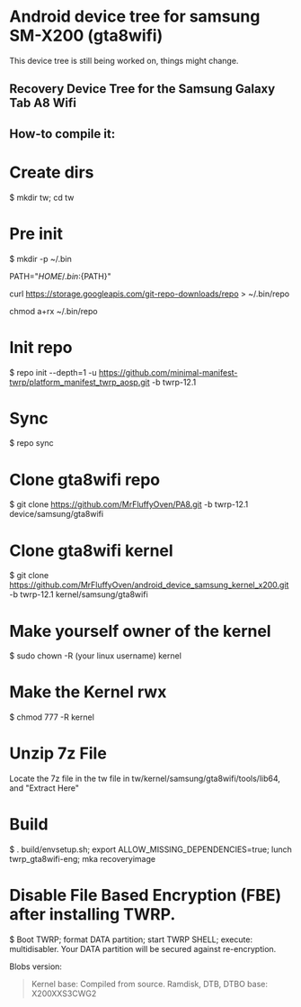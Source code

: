 # Android device tree for samsung SM-X200 (gta8wifi)
 This device tree is still being worked on, things might change.
## Recovery Device Tree for the Samsung Galaxy Tab A8 Wifi

## How-to compile it:

# Create dirs
$ mkdir tw; cd tw

# Pre init
$ mkdir -p ~/.bin

PATH="${HOME}/.bin:${PATH}"

curl https://storage.googleapis.com/git-repo-downloads/repo > ~/.bin/repo

chmod a+rx ~/.bin/repo

# Init repo
$ repo init --depth=1 -u https://github.com/minimal-manifest-twrp/platform_manifest_twrp_aosp.git -b twrp-12.1

# Sync
$ repo sync

# Clone gta8wifi repo
$ git clone https://github.com/MrFluffyOven/PA8.git -b twrp-12.1 device/samsung/gta8wifi

# Clone gta8wifi kernel
$ git clone https://github.com/MrFluffyOven/android_device_samsung_kernel_x200.git -b twrp-12.1
kernel/samsung/gta8wifi

# Make yourself owner of the kernel
$ sudo chown -R (your linux username) kernel

# Make the Kernel rwx
$ chmod 777 -R kernel
# Unzip 7z File
Locate the 7z file in the tw file in tw/kernel/samsung/gta8wifi/tools/lib64, and "Extract Here"

# Build
$ . build/envsetup.sh; export ALLOW_MISSING_DEPENDENCIES=true; lunch twrp_gta8wifi-eng; mka recoveryimage

# Disable File Based Encryption (FBE) after installing TWRP.
$ Boot TWRP; format DATA partition; start TWRP SHELL; execute: multidisabler.
Your DATA partition will be secured against re-encryption.


Blobs version:
> Kernel base: Compiled from source.
> Ramdisk, DTB, DTBO base: X200XXS3CWG2
